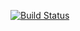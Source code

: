 [![Build Status](https://travis-ci.com/AnnaRie1/SE_2019_ue09_2.0.svg?branch=master)](https://travis-ci.com/AnnaRie1/SE_2019_ue09_2.0)
